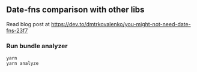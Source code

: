 ## Date-fns comparison with other libs

Read blog post at https://dev.to/dmtrkovalenko/you-might-not-need-date-fns-23f7

### Run bundle analyzer

```
yarn 
yarn analyze
```
